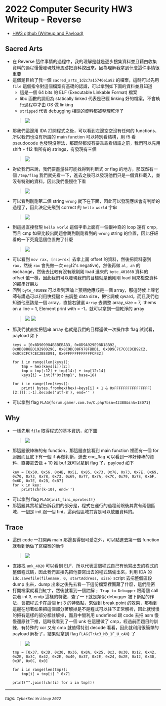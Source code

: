 # 2022 Computer Security HW3 Writeup - Reverse

* [HW3 github (Writeup and Payload)](https://github.com/fdff87554/Computer-Security-2022/tree/main/Homework-03)

## Sacred Arts

* 在 Reverse 這件事情的過程中，我的理解是就是逐步搜集資料並且藉由收集資料的過程慢慢發現蛛絲馬跡把資料挖出來，因為理解我拿到什麼這件事情很重要
* 這個題目給了我一個 `sacred_arts_1d2c7a15746e1a82` 的檔案，這時可以先用 `file` 這個指令對這個檔案有基礎的認識，可以拿到如下圖的資料並且知道
    * 這是一個 64 bits 的 ELF (Executable Linkable Format) 檔案
    * libc 函數的調用為 statically linked 代表是已經 linking 好的檔案，不會執行過程中才由 OS 做 linking
    * `stripped` 代表 debugging 相關的資料都被整理乾淨了
    > ![](https://i.imgur.com/ivPuknO.png)
* 那我們這邊用 IDA 打開程式之後，可以看到左邊空空沒有任何的 functions，所以我們也沒有所謂的 main function 可以特別看結構，用 f5 看 pseudocode 也發現沒辦法，那既然都沒有要乖乖看組語之前，我們可以先用 shift + f12 看所有的 strings，有發現有三個
    > ![](https://i.imgur.com/Yarjdh0.png)
* 對於我們來說，我們要盡量往可能找得到判斷式 or flag 的地方，那既然有一個 `/tmp/flag` 我們就先看一下，進去之後可以發現他們只是一個資料載入，並沒有特別的資料，因此我們慢慢往下看
    > ![](https://i.imgur.com/tjbzegm.png)
* 可以看到剛剛第二個 string `wrong` 就下在下面，因此可以發現應該會有判斷的過程了，因此決定先飛到 correct 的 `hello world` 字串
    > ![](https://i.imgur.com/ItUyZyq.png)
* 到這邊直接發現 `hello world` 這個字串上面有一個很神奇的 loop 還有 cmp，而且 cmp 如果比較出問題會跳到剛剛看到的 `wrong` string 的位置，因此仔細看的一下究竟這個位置做了什麼
    > ![](https://i.imgur.com/gFTRQvS.png)
* 可以看到 `mov rax, [rsp+rdx]` 去拿上面 offset 的資料，然後把資料塞到 `rax`，然後 `rax` 會先做一次 `neg`(2's negative)，然後再做 `al, ah` 的 exchange，然後去比較有沒有跟剛剛 load 進來的 `byte_40108B` 資料的 offset 值一樣，因此我們可以發現我們的目標就是他剛剛 load 用來檢查資料的那串好朋友
* 回到 `byte_40108B` 可以看到理論上預期他應該是一個 array，那這時候上課老師有講過可以利用快捷鍵 `D` 去調整 data size，把它調成 qward，而且我們也知道他應該是一個 array，直接右鍵選 `Array` 去調整 array_size = 7, ithems on a line = 1, Element print with = -1，就可以拿到一個乾淨的 array
    > ![](https://i.imgur.com/hzHbjqo.png)
    > ![](https://i.imgur.com/qGSjLw1.png)
* 那我們就直接把這串 array 也就是我們的目標返做一次操作拿 flag 試試看，payload 如下
    ```python=
    keys = [0x8D909984B8BEBAB3, 0x8D9A929E98D18B92, 0x0D0888BD19290D29C, 0x8C9DC08F978FBDD1, 0x0D9C7C7CCCDCB92C2, 0x0C8CFC7CEC2BE8D91, 0x0FFFFFFFFFFFFCF82]

    for i in range(len(keys)):
        tmp = hex(keys[i])[2:]
        tmp = tmp[:12] + tmp[14:] + tmp[12:14]
        keys[i] = int(f"0x{tmp}", base=16)

    for i in range(len(keys)):
        print( bytes.fromhex(hex(~keys[i] + 1 & 0xFFFFFFFFFFFFFFFF)[2:])[::-1].decode('utf-8'), end='' )
    ```
* 可以拿到 flag `FLAG{forum.gamer.com.tw/C.php?bsn=42388&snA=18071}`


## Why

* 一樣先用 `file` 取得程式的基本資訊，如下圖
    > ![](https://i.imgur.com/o30dTly.png)
* 那這題很棒棒的有 function，那這題直接看到 main function 裡面有一個 for 迴圈而且底下有一個 if 再做判斷，進去 enc_flag 可以看到一串好棒棒的資料，直接拿去做 + 10 推 buf 就可以拿到 flag 了，payload 如下
    ```python=
    key = [0x50, 0x56, 0x4B, 0x51, 0x85, 0x73, 0x78, 0x73, 0x7E, 0x69, 0x70, 0x73, 0x78, 0x73, 0x69, 0x77, 0x7A, 0x7C, 0x79, 0x7E, 0x6F, 0x6D, 0x7E, 0x2B, 0x87]
    for k in key:
        print(chr(k-10), end='')
    ```
* 可以拿到 flag `FLAG{init_fini_mprotect!}`
* 那這題其實希望告訴我們的部分是，程式在運行的過程前跟後其實有兩個區域，一個是 init 跟一個 fini，這兩個區域其實是可以放置資料的。

## Trace

* 這份 code 一打開再 main 那邊長得很可愛之外，可以點進去第一個 function 就看到他做了寫檔案的動作
    > ![](https://i.imgur.com/sqsXMq3.png)
* 直接找 `unk_4020` 可以看到 ELF，所以代表這個程式自己有他寫出去的程式的整個程式碼，因此我們直接先把他要寫出去的程式碼偷出來，利用 IDA 的 `idc.savefile(filename, 0, startAddress, size)` script 去把整個區段 dump 出來，dump 出來之後先去看一下這份檔案裡面藏了什麼，這們隱密
* 打開檔案就看到紅字，然後就看到一個註解 `; Trap to Debugger` 跟兩個 call 包著 int 3, endp 這樣的特徵，查了一下就是類似 debugger 被下斷點的作法，會把程式卡在這個 int 3 的特徵點，來做到 break point 的效果，那看到這邊在想著如果把這個部分著解掉是不是程式可以往下正常解析，因此就慢慢的把有這樣的部分都註解掉，而且中間利用 undefined 跟 code 去把 asm 慢慢還原往下推，這時候看到了一個 unk 在這邊做了 cmp，經過前面題目的訓練，有特殊的 xor 又有 cmp 就值得特別 decode 看看，因此就利用很簡單的 payload 解析了，結果就拿到 flag `FLAG{TrAc3_M3_1F_U_cAN}` 了
    > ![](https://i.imgur.com/ueaUZ8E.png)
    ```python=
    tmp = [0x37, 0x3D, 0x30, 0x36, 0x0A, 0x25, 0x3, 0x30, 0x12, 0x42, 0x2E, 0x3C, 0x42, 0x2E, 0x40, 0x37, 0x2E, 0x24, 0x2E, 0x12, 0x30, 0x3F, 0x0C, 0x0]

    for i in range(len(tmp)):
        tmp[i] = tmp[i] ^ 0x71

    print("".join([chr(i) for i in tmp]))

    ```


---
###### tags: `CyberSec` `Writeup` `2022`

<style>
.navbar-brand::after { content: " × Crazyfire Lee"; }
</style>